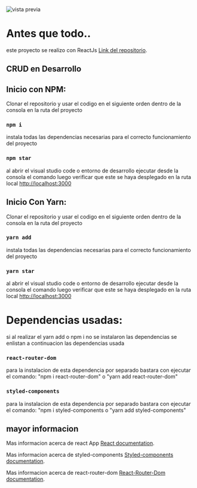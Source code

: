 <img src="https://res.cloudinary.com/df8qzqymf/image/upload/v1633712513/imagen-previa_bfvpvg.png" alt="vista previa"/>


# Antes que todo..

este proyecto se realizo con ReactJs [Link del repositorio](https://github.com/AnthonyMerive/prueba-tec).

## CRUD en Desarrollo

## Inicio con NPM:

Clonar el repositorio y usar el codigo en el siguiente orden dentro de la consola en la ruta del proyecto

### `npm i`

instala todas las dependencias necesarias para el correcto funcionamiento del proyecto

### `npm star`

al abrir el visual studio code o entorno de desarrollo ejecutar desde la consola el comando 
luego verificar que este se haya desplegado en la ruta local [http://localhost:3000](http://localhost:3000) 

## Inicio Con Yarn:

Clonar el repositorio y usar el codigo en el siguiente orden dentro de la consola en la ruta del proyecto

### `yarn add`

instala todas las dependencias necesarias para el correcto funcionamiento del proyecto

### `yarn star`

al abrir el visual studio code o entorno de desarrollo ejecutar desde la consola el comando 
luego verificar que este se haya desplegado en la ruta local [http://localhost:3000](http://localhost:3000) 

# Dependencias usadas:

si al realizar el yarn add o npm i no se instalaron las dependencias se enlistan a continuacion las dependencias usada

### `react-router-dom`

para la instalacion de esta dependencia por separado bastara con ejecutar el comando: "npm i react-router-dom"
o "yarn add react-router-dom"

### `styled-components`

para la instalacion de esta dependencia por separado bastara con ejecutar el comando: "npm i styled-components
o "yarn add styled-components"

## mayor informacion

Mas informacion acerca de react App [React documentation](https://reactjs.org/).

Mas informacion acerca de styled-components [Styled-components documentation](https://styled-components.com/).

Mas informacion acerca de react-router-dom [React-Router-Dom documentation](https://reactrouter.com/web/guides/quick-start).

